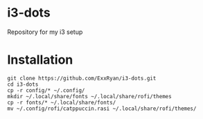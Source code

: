 # i3-dots
Repository for my i3 setup


# Installation

```
git clone https://github.com/ExxRyan/i3-dots.git
cd i3-dots
cp -r config/* ~/.config/
mkdir ~/.local/share/fonts ~/.local/share/rofi/themes
cp -r fonts/* ~/.local/share/fonts/
mv ~/.config/rofi/catppuccin.rasi ~/.local/share/rofi/themes/
```
